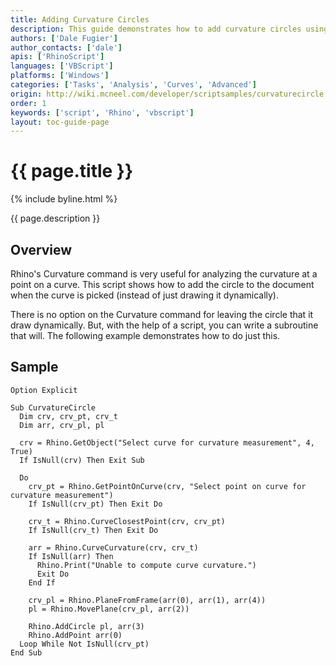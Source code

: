 ```yaml
---
title: Adding Curvature Circles
description: This guide demonstrates how to add curvature circles using RhinoScript.
authors: ['Dale Fugier']
author_contacts: ['dale']
apis: ['RhinoScript']
languages: ['VBScript']
platforms: ['Windows']
categories: ['Tasks', 'Analysis', 'Curves', 'Advanced']
origin: http://wiki.mcneel.com/developer/scriptsamples/curvaturecircle
order: 1
keywords: ['script', 'Rhino', 'vbscript']
layout: toc-guide-page
---
```


# {{ page.title }}

{% include byline.html %}

{{ page.description }}

## Overview

Rhino's Curvature command is very useful for analyzing the curvature at a point on a curve.  This script shows how to add the circle to the document when the curve is picked (instead of just drawing it dynamically).

There is no option on the Curvature command for leaving the circle that it draw dynamically. But, with the help of a script, you can write a subroutine that will. The following example demonstrates how to do just this.

## Sample

```vbnet
Option Explicit

Sub CurvatureCircle
  Dim crv, crv_pt, crv_t
  Dim arr, crv_pl, pl

  crv = Rhino.GetObject("Select curve for curvature measurement", 4, True)
  If IsNull(crv) Then Exit Sub

  Do    
    crv_pt = Rhino.GetPointOnCurve(crv, "Select point on curve for curvature measurement")
    If IsNull(crv_pt) Then Exit Do

    crv_t = Rhino.CurveClosestPoint(crv, crv_pt)
    If IsNull(crv_t) Then Exit Do

    arr = Rhino.CurveCurvature(crv, crv_t)
    If IsNull(arr) Then
      Rhino.Print("Unable to compute curve curvature.")
      Exit Do
    End If

    crv_pl = Rhino.PlaneFromFrame(arr(0), arr(1), arr(4))
    pl = Rhino.MovePlane(crv_pl, arr(2))

    Rhino.AddCircle pl, arr(3)
    Rhino.AddPoint arr(0)
  Loop While Not IsNull(crv_pt)
End Sub
```
